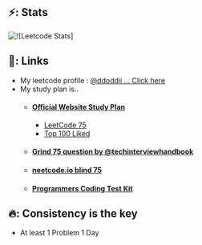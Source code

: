 ## ⚡️: Stats

![![Leetcode Stats]](https://leetcard.jacoblin.cool/ddoddii?theme=light&font=Do%20Hyeon&ext=activity)

## 🔗: Links

- My leetcode profile : [@ddoddii ... Click here](https://leetcode.com/ddoddii/)
- My study plan is..
  - #### [Official Website Study Plan](https://leetcode.com/studyplan/)
    - [LeetCode 75](https://leetcode.com/studyplan/leetcode-75/)
    - [Top 100 Liked](https://leetcode.com/studyplan/top-100-liked/)
  - #### [Grind 75 question by @techinterviewhandbook](https://www.techinterviewhandbook.org/grind75)
  - #### [neetcode.io blind 75](https://neetcode.io/practice)
  - #### [Programmers Coding Test Kit](https://school.programmers.co.kr/learn/challenges?tab=algorithm_practice_kit)

## 🔥: Consistency is the key

- At least 1 Problem 1 Day
